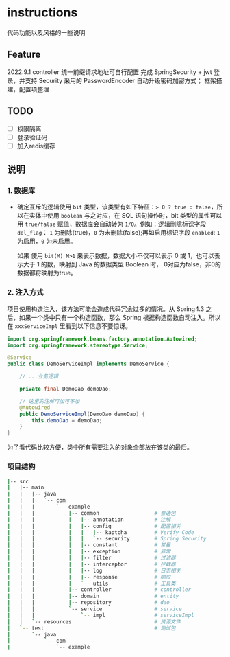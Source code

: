 # instructions

代码功能以及风格的一些说明

## Feature

2022.9.1
controller 统一前缀请求地址可自行配置
完成 SpringSecurity + jwt 登录，并支持 Security 采用的 PasswordEncoder 自动升级密码加密方式；
框架搭建，配置项整理

## TODO

* [ ] 权限隔离
* [ ] 登录验证码
* [ ] 加入redis缓存

## 说明

### 1. 数据库

- 确定互斥的逻辑使用 `bit` 类型，该类型有如下特征：`> 0 ? true : false`，所以在实体中使用 `boolean` 与之对应，在 SQL
  语句操作时，bit 类型的属性可以用 `true/false` 赋值，数据库会自动转为 `1/0`。例如：逻辑删除标识字段 `del_flag`：
  `1` 为删除(true)，`0` 为未删除(false);再如启用标识字段 `enabled`: `1` 为启用，`0` 为未启用。

  如果 使用 `bit(M) M>1` 来表示数据，数据大小不仅可以表示 0 或 1，也可以表示大于 1 的数，映射到 Java 的数据类型 Boolean 时，
  0对应为false，非0的数据都将映射为true。

### 2. 注入方式

项目使用构造注入，该方法可能会造成代码冗余过多的情况。从 Spring4.3 之后，如果一个类中只有一个构造函数，那么 Spring
根据构造函数自动注入。所以在 `xxxServiceImpl` 里看到以下信息不要惊讶。

```java
import org.springframework.beans.factory.annotation.Autowired;
import org.springframework.stereotype.Service;

@Service
public class DemoServiceImpl implements DemoService {

    // ...业务逻辑

    private final DemoDao demoDao;

    // 这里的注解可加可不加
    @Autowired
    public DemoServiceImpl(DemoDao demoDao) {
        this.demoDao = demoDao;
    }
}
```

为了看代码比较方便，类中所有需要注入的对象全部放在该类的最后。

### 项目结构

```bash
|-- src
|   |-- main
|   |   |-- java
|   |   |   `-- com
|   |   |       `-- example
|   |   |           |-- common                  # 普通包
|   |   |           |   |-- annotation          # 注解
|   |   |           |   |-- config              # 配置相关
|   |   |           |   |   |-- kaptcha         # Verify Code
|   |   |           |   |   `-- security        # Spring Security
|   |   |           |   |-- constant            # 常量
|   |   |           |   |-- exception           # 异常
|   |   |           |   |-- filter              # 过滤器
|   |   |           |   |-- interceptor         # 拦截器
|   |   |           |   |-- log                 # 日志相关
|   |   |           |   |-- response            # 响应
|   |   |           |   `-- utils               # 工具类
|   |   |           |-- controller              # controller
|   |   |           |-- domain                  # entity
|   |   |           |-- repository              # dao
|   |   |           `-- service                 # service
|   |   |               `-- impl                # serviceImpl
|   |   `-- resources                           # 资源文件
|   `-- test                                    # 测试包
|       `-- java
|           `-- com
|               `-- example
```

